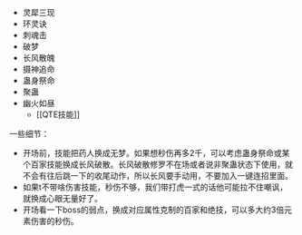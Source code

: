 - 灵犀三现
- 环灵诀
- 刺魂击
- 破梦
- 长风散魄
- 摄神追命
- 蛊身祭命
- 聚蛊
- 幽火如昼
	- [[QTE技能]]


一些细节：
- 开场前，技能把药人换成无梦。如果想秒伤再多2千，可以考虑蛊身祭命或某个百家技能换成长风破散。长风破散修罗不在场或者说非聚蛊状态下使用，就不会有往后跳一下的收尾动作，所以长风要手动用，不要加入一键连招里面。
- 如果t不带啥伤害技能，秒伤不够，我们带打虎一式的话他可能拉不住嘲讽，就换成心眼无量好了。
- 开场看一下boss的弱点，换成对应属性克制的百家和绝技，可以多大约3倍元素伤害的秒伤。

